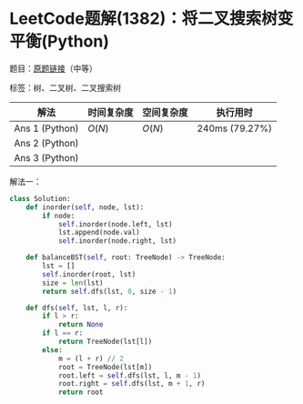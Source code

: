 # LeetCode题解(1382)：将二叉搜索树变平衡(Python)

题目：[原题链接](https://leetcode-cn.com/problems/balance-a-binary-search-tree/)（中等）

标签：树、二叉树、二叉搜索树

| 解法           | 时间复杂度 | 空间复杂度 | 执行用时       |
| -------------- | ---------- | ---------- | -------------- |
| Ans 1 (Python) | $O(N)$     | $O(N)$     | 240ms (79.27%) |
| Ans 2 (Python) |            |            |                |
| Ans 3 (Python) |            |            |                |

解法一：

```python
class Solution:
    def inorder(self, node, lst):
        if node:
            self.inorder(node.left, lst)
            lst.append(node.val)
            self.inorder(node.right, lst)

    def balanceBST(self, root: TreeNode) -> TreeNode:
        lst = []
        self.inorder(root, lst)
        size = len(lst)
        return self.dfs(lst, 0, size - 1)

    def dfs(self, lst, l, r):
        if l > r:
            return None
        if l == r:
            return TreeNode(lst[l])
        else:
            m = (l + r) // 2
            root = TreeNode(lst[m])
            root.left = self.dfs(lst, l, m - 1)
            root.right = self.dfs(lst, m + 1, r)
            return root
```